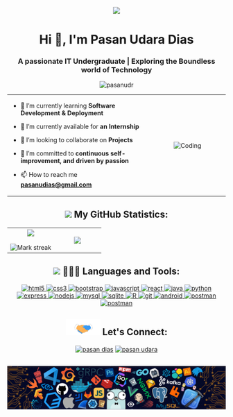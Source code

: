 <p align="center" ><img  src = "https://github.com/7oSkaaa/7oSkaaa/blob/main/Images/about_me.gif?raw=true" width = 100px></p>

<h1 align="center">Hi 👋, I'm Pasan Udara Dias</h1>
<h3 align="center">A passionate IT Undergraduate | Exploring the Boundless world of Technology</h3>

<p align="center"> <img src="https://komarev.com/ghpvc/?username=pasanudr&label=Profile%20views&color=0e75b6&style=flat" alt="pasanudr" /> </p>

<table align="center">
<tr border="none">
<td width="65%" align="left">
  
- 🌱 I’m currently learning **Software Development & Deployment**

- 🔭 I’m currently available for **an Internship**

- 🤝 I’m looking to collaborate on **Projects**

- 👯 I’m committed to **continuous self-improvement, and driven by passion**

- 📫 How to reach me **pasanudias@gmail.com**

</td>
<td width="35%" align="center">

  <img align="center" top="500" height="200" width="300" alt="Coding" src="https://media.giphy.com/media/SWoSkN6DxTszqIKEqv/giphy.gif">
  
  </td>
</tr>
</table>

## <div align="center"> <img src="https://media.giphy.com/media/iY8CRBdQXODJSCERIr/giphy.gif" width="35"><b> My GitHub Statistics: </b> </div>

<p align="center">
<table align="center">
<tr border="none">
<td width="50%" align="center">
  
  <img  align="center"  src="https://github-readme-stats.vercel.app/api?username=pasanUdr&theme=dark&show_icons=true&count_private=true" />
  <br></br>
  <img  title="🔥 Get streak stats for your profile at git.io/streak-stats" alt="Mark streak" src="https://github-readme-streak-stats.herokuapp.com/?user=pasanUdr&theme=dark&hide_border=false" /> 
</td>
<td width="50%" align="center">

  <img  align="center"  src="https://github-readme-stats.anuraghazra1.vercel.app/api/top-langs/?username=pasanUdr&theme=dark&hide_border=false&no-bg=true&no-frame=true&langs_count=10"/>
  
  </td>
</tr>
</table>

## <div align="center"> <img src="https://media2.giphy.com/media/QssGEmpkyEOhBCb7e1/giphy.gif?cid=ecf05e47a0n3gi1bfqntqmob8g9aid1oyj2wr3ds3mg700bl&rid=giphy.gif" width ="25"> <b >👨🏻‍💻 Languages and Tools:</b> </div>
<p align="center">
  <a href="https://www.w3.org/html/" target="_blank" rel="noreferrer"> <img src="https://github.com/pasanUdr/skill-icons/blob/main/icons/HTML.svg" alt="html5" width="50" height="50" /> </a>
  <a href="https://www.w3schools.com/css/" target="_blank" rel="noreferrer"> <img src="https://github.com/pasanUdr/skill-icons/blob/main/icons/CSS.svg" alt="css3" width="50" height="50"/> </a> 
  <a href="https://getbootstrap.com" target="_blank" rel="noreferrer"> <img src="https://github.com/pasanUdr/skill-icons/blob/main/icons/Bootstrap.svg" alt="bootstrap" width="50" height="50"/> </a> 
  <a href="https://developer.mozilla.org/en-US/docs/Web/JavaScript" target="_blank" rel="noreferrer"> <img src="https://github.com/pasanUdr/skill-icons/blob/main/icons/JavaScript.svg" alt="javascript" width="50" height="50"/> </a>
  <a href="https://reactjs.org/" target="_blank" rel="noreferrer"> <img src="https://github.com/pasanUdr/skill-icons/blob/main/icons/React-Dark.svg" alt="react" width="50" height="50"/> </a>
  <a href="https://www.java.com" target="_blank" rel="noreferrer"> <img src="https://github.com/pasanUdr/skill-icons/blob/main/icons/Java-Light.svg" alt="java" width="50" height="50"/> </a>
  <a href="https://www.python.org" target="_blank" rel="noreferrer"> <img src="https://github.com/pasanUdr/skill-icons/blob/main/icons/Python-Dark.svg" alt="python" width="50" height="50"/> </a>
  <a href="https://expressjs.com" target="_blank" rel="noreferrer"> <img src="https://github.com/pasanUdr/skill-icons/blob/main/icons/ExpressJS-Dark.svg" alt="express" width="50" height="50"/> </a>
  <a href="https://nodejs.org" target="_blank" rel="noreferrer"> <img src="https://github.com/pasanUdr/skill-icons/blob/main/icons/NodeJS-Dark.svg" alt="nodejs" width="50" height="50"/> </a>
  <a href="https://www.mysql.com/" target="_blank" rel="noreferrer"> <img src="https://github.com/pasanUdr/skill-icons/blob/main/icons/MySQL-Dark.svg" alt="mysql" width="50" height="50"/> </a>
  <a href="https://www.sqlite.org/" target="_blank" rel="noreferrer"> <img src="https://github.com/pasanUdr/skill-icons/blob/main/icons/SQLite.svg" alt="sqlite" width="50" height="50"/> </a>
  <a href="https://www.r-project.org/other-docs.html" target="_blank" rel="noreferrer"> <img src="https://github.com/pasanUdr/skill-icons/blob/main/icons/R-Dark.svg" alt="R" width="50" height="50"/> </a>
  <a href="https://git-scm.com/" target="_blank" rel="noreferrer"> <img src="https://github.com/pasanUdr/skill-icons/blob/main/icons/Git.svg" alt="git" width="50" height="50"/> </a>
  <a href="https://developer.android.com" target="_blank" rel="noreferrer"> <img src="https://github.com/pasanUdr/skill-icons/blob/main/icons/AndroidStudio-Light.svg" alt="android" width="50" height="50"/> </a>
  <a href="https://postman.com" target="_blank" rel="noreferrer"> <img src="https://github.com/pasanUdr/skill-icons/blob/main/icons/Postman.svg" alt="postman" width="50" height="50"/> </a>
  <a href="https://hub.docker.com/u/pasanudara" target="_blank" rel="noreferrer"> <img src="https://github.com/pasanUdr/skill-icons/blob/main/icons/Docker.svg" alt="postman" width="50" height="50"/> </a>
</p>

## <div align="center"> <img src="https://github.com/0xAbdulKhalid/0xAbdulKhalid/raw/main/assets/mdImages/handshake.gif" width ="80"> <b> Let's Connect:</b> </div>
<p align="center">
  <a href="https://linkedin.com/in/pasan-dias-48322b2a2/" target="blank"><img align="center" src="https://github.com/pasanUdr/skill-icons/blob/main/icons/LinkedIn.svg" alt="pasan dias" width="50" height="50" /></a>
  <a href="https://stackoverflow.com/users/23909906/pasan-udara" target="blank"><img align="center" src="https://github.com/pasanUdr/skill-icons/blob/main/icons/StackOverflow-Dark.svg" alt="pasan udara" width="50" height="50" /></a>
</p>

##
![Github Banner](https://github.com/Jaydeep-Yadav/Jaydeep-Yadav/blob/main/banner.png)
